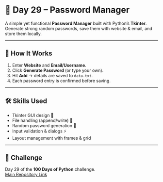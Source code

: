 # 🔐 Day 29 – Password Manager

A simple yet functional **Password Manager** built with Python’s **Tkinter**.  
Generate strong random passwords, save them with website & email, and store them locally.  

---

## 🚀 How It Works
1. Enter **Website** and **Email/Username**.
2. Click **Generate Password** (or type your own).
3. Hit **Add** → details are saved to `data.txt`.
4. Each password entry is confirmed before saving.

---

## 🛠 Skills Used
- Tkinter GUI design 🎨
- File handling (append/write) 📂
- Random password generation 🔑
- Input validation & dialogs ⚡
- Layout management with frames & grid

---

## 📅 Challenge
Day 29 of the **100 Days of Python** challenge.  
[Main Repository Link](https://github.com/chiragdhawan07/100-days-of-python)
